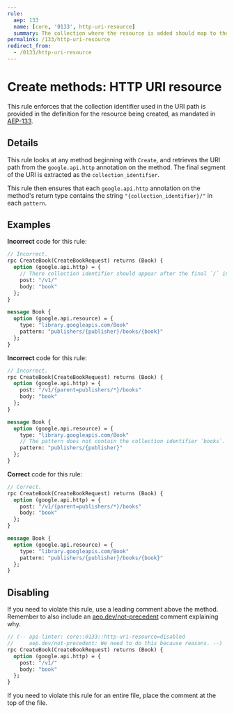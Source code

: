 ```yaml
---
rule:
  aep: 133
  name: [core, '0133', http-uri-resource]
  summary: The collection where the resource is added should map to the URI path.
permalink: /133/http-uri-resource
redirect_from:
  - /0133/http-uri-resource
---
```


# Create methods: HTTP URI resource

This rule enforces that the collection identifier used in the URI path is
provided in the definition for the resource being created, as mandated in
[AEP-133][].

## Details

This rule looks at any method beginning with `Create`, and retrieves the URI
path from the `google.api.http` annotation on the method. The final segment of
the URI is extracted as the `collection_identifier`.

This rule then ensures that each `google.api.http` annotation on the method's
return type contains the string `"{collection_identifier}/"` in each `pattern`.

## Examples

**Incorrect** code for this rule:

```proto
// Incorrect.
rpc CreateBook(CreateBookRequest) returns (Book) {
  option (google.api.http) = {
    // There collection identifier should appear after the final `/` in the URI.
    post: "/v1/"
    body: "book"
  };
}

message Book {
  option (google.api.resource) = {
    type: "library.googleapis.com/Book"
    pattern: "publishers/{publisher}/books/{book}"
  };
}
```

**Incorrect** code for this rule:

```proto
// Incorrect.
rpc CreateBook(CreateBookRequest) returns (Book) {
  option (google.api.http) = {
    post: "/v1/{parent=publishers/*}/books"
    body: "book"
  };
}

message Book {
  option (google.api.resource) = {
    type: "library.googleapis.com/Book"
    // The pattern does not contain the collection identifier `books`.
    pattern: "publishers/{publisher}"
  };
}
```

**Correct** code for this rule:

```proto
// Correct.
rpc CreateBook(CreateBookRequest) returns (Book) {
  option (google.api.http) = {
    post: "/v1/{parent=publishers/*}/books"
    body: "book"
  };
}

message Book {
  option (google.api.resource) = {
    type: "library.googleapis.com/Book"
    pattern: "publishers/{publisher}/books/{book}"
  };
}
```

## Disabling

If you need to violate this rule, use a leading comment above the method.
Remember to also include an [aep.dev/not-precedent][] comment explaining why.

```proto
// (-- api-linter: core::0133::http-uri-resource=disabled
//     aep.dev/not-precedent: We need to do this because reasons. --)
rpc CreateBook(CreateBookRequest) returns (Book) {
  option (google.api.http) = {
    post: "/v1/"
    body: "book"
  };
}
```

If you need to violate this rule for an entire file, place the comment at the
top of the file.

[aep-133]: https://aep.dev/133
[aep.dev/not-precedent]: https://aep.dev/not-precedent
